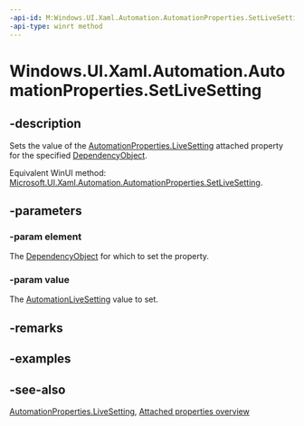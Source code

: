 ```yaml
---
-api-id: M:Windows.UI.Xaml.Automation.AutomationProperties.SetLiveSetting(Windows.UI.Xaml.DependencyObject,Windows.UI.Xaml.Automation.Peers.AutomationLiveSetting)
-api-type: winrt method
---
```


<!-- Method syntax
public void SetLiveSetting(Windows.UI.Xaml.DependencyObject element, Windows.UI.Xaml.Automation.Peers.AutomationLiveSetting value)
-->

# Windows.UI.Xaml.Automation.AutomationProperties.SetLiveSetting

## -description
Sets the value of the [AutomationProperties.LiveSetting](automationproperties_livesetting.md) attached property for the specified [DependencyObject](../windows.ui.xaml/dependencyobject.md).

Equivalent WinUI method: [Microsoft.UI.Xaml.Automation.AutomationProperties.SetLiveSetting](/windows/winui/api/microsoft.ui.xaml.automation.automationproperties.setlivesetting).

## -parameters
### -param element
The [DependencyObject](../windows.ui.xaml/dependencyobject.md) for which to set the property.

### -param value
The [AutomationLiveSetting](../windows.ui.xaml.automation.peers/automationlivesetting.md) value to set.

## -remarks

## -examples

## -see-also

[AutomationProperties.LiveSetting](automationproperties_livesetting.md), [Attached properties overview](/windows/uwp/xaml-platform/attached-properties-overview)

